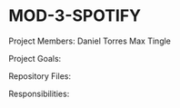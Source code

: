 # MOD-3-SPOTIFY

Project Members:
Daniel Torres
Max Tingle

Project Goals:


Repository Files:



Responsibilities:

